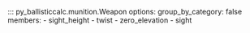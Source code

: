 ::: py_ballisticcalc.munition.Weapon
    options:
      group_by_category: false
      members:
        - sight_height
        - twist
        - zero_elevation
        - sight
